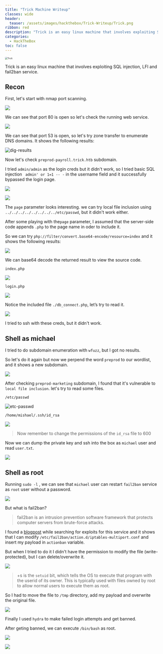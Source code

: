 ```yaml
---
title: "Trick Machine Writeup"
classes: wide
header:
  teaser: /assets/images/hackthebox/Trick-Writeup/Trick.png
ribbon: red
description: "Trick is an easy linux machine that involves exploiting SQL injection, LFI and fail2ban service."
categories:
  - HackTheBox
toc: false
---
```


<img src="/assets/images/hackthebox/Trick-Writeup/Trick.png" alt="Trick" style="zoom:50%;" />

Trick is an easy linux machine that involves exploiting SQL injection, LFI and fail2ban service.

## Recon

First, let's start with nmap port scanning.

![](/assets/images/hackthebox/Trick-Writeup/nmap-results.png)

We can see that port 80 is open so let's check the running web service.

![](/assets/images/hackthebox/Trick-Writeup/trick-first-domain.png)

We can see that port 53 is open, so let's try zone transfer to enumerate DNS domains. It shows the following results:

![dig-results](/assets/images/hackthebox/Trick-Writeup/dig-results.png)

Now let's check `preprod-payroll.trick.htb` subdomain.

I tried `admin/admin` as the login creds but it didn't work, so I tried basic SQL injection ` admin' or 1=1 -- -` in the username field and it successfully bypassed the login page.

![](/assets/images/hackthebox/Trick-Writeup/bypass-login.png)

![](/assets/images/hackthebox/Trick-Writeup/page-parameter.png)

The `page` parameter looks interesting. we can try local file inclusion using `../../../../../../../../etc/passwd`, but it didn't work either.

After some playing with the`page` parameter, I assumed that the server-side code appends `.php` to the page name in oder to include it.

So we can try `php://filter/convert.base64-encode/resource=index` and it shows the following results:

![](/assets/images/hackthebox/Trick-Writeup/LFI.png)

We can base64 decode the returned result to view the source code.

`index.php`

![](/assets/images/hackthebox/Trick-Writeup/index.png)

`login.php`

![](/assets/images/hackthebox/Trick-Writeup/login.png)

Notice the included file `./db_connect.php`, let’s try to read it.

![](/assets/images/hackthebox/Trick-Writeup/db_connect.png)

I tried to ssh with these creds, but it didn't work.

## Shell as michael

I tried to do subdomain enumeration with `wfuzz`, but I got no results.

So let's do it again but now we perpend the word `preprod` to our wordlist, and it shows a new subdomain.

![](/assets/images/hackthebox/Trick-Writeup/third-domain.png)

After checking `preprod-marketing` subdomain, I found that it's vulnerable to `local file inclusion`.  let's try to read some files.

`/etc/passwd`

![etc-passwd](/assets/images/hackthebox/Trick-Writeup/etc-passwd.png)

`/home/mishael/.ssh/id_rsa`

![](/assets/images/hackthebox/Trick-Writeup/id_rsa-michael.png)

> Now remember to change the permissions of the `id_rsa` file to 600

Now we can dump the private key and ssh into the box as `michael` user and read `user.txt`.

![](/assets/images/hackthebox/Trick-Writeup/user.txt.png)

## Shell as root

Running `sudo -l` , we can see that `michael` user can restart `fail2ban` service as `root` user without a password.

![](/assets/images/hackthebox/Trick-Writeup/sudo.png)

But what is fail2ban? 

> fail2ban is an intrusion prevention software framework that protects computer servers from brute-force attacks.

I found a [blogpost](https://youssef-ichioui.medium.com/abusing-fail2ban-misconfiguration-to-escalate-privileges-on-linux-826ad0cdafb7) while searching for exploits for this service and it shows that I can modify `/etc/fail2ban/action.d/iptables-multiport.conf` and insert my payload in `actionban` variable.

But when I tried to do it I didn't have the permission to modify the file (write-protected), but I can delete/overwrite it.

![](/assets/images/hackthebox/Trick-Writeup/actionban.png)

> +s is the `setuid` bit, which tells the OS to execute that program  with the userid of its owner.  This is typically used with files owned  by root to allow normal users to execute them as root.

So I had to move the file to `/tmp` directory, add my payload and overwrite the original file. 

![](/assets/images/hackthebox/Trick-Writeup/bash.png)

Finally I used `hydra` to make failed login attempts and get banned.

After geting banned, we can execute `/bin/bash` as root.	

![](/assets/images/hackthebox/Trick-Writeup/hydra.png)

![](/assets/images/hackthebox/Trick-Writeup/root.txt.png)


